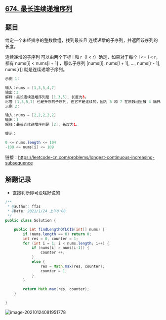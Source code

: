 ## [674. 最长连续递增序列](https://leetcode-cn.com/problems/longest-continuous-increasing-subsequence/)

## 题目

给定一个未经排序的整数数组，找到最长且 连续递增的子序列，并返回该序列的长度。

连续递增的子序列 可以由两个下标 l 和 r（l < r）确定，如果对于每个 l <= i < r，都有 nums[i] < nums[i + 1] ，那么子序列 [nums[l], nums[l + 1], ..., nums[r - 1], nums[r]] 就是连续递增子序列。

```java
示例 1：

输入：nums = [1,3,5,4,7]
输出：3
解释：最长连续递增序列是 [1,3,5], 长度为3。
尽管 [1,3,5,7] 也是升序的子序列, 但它不是连续的，因为 5 和 7 在原数组里被 4 隔开。 
示例 2：

输入：nums = [2,2,2,2,2]
输出：1
解释：最长连续递增序列是 [2], 长度为1。
```

```java
提示：

0 <= nums.length <= 104
-109 <= nums[i] <= 109
```


链接：https://leetcode-cn.com/problems/longest-continuous-increasing-subsequence

## 解题记录

+ 直接判断即可没啥好说的

```java
/**
 * @author: ffzs
 * @Date: 2021/1/24 上午8:08
 */
public class Solution {

    public int findLengthOfLCIS(int[] nums) {
        if (nums.length == 0) return 0;
        int res = 0, counter = 1;
        for (int i = 1; i < nums.length; i++) {
            if (nums[i] > nums[i-1]) {
                counter ++;
            }
            else {
                res = Math.max(res, counter);
                counter = 1;
            }
        }

        return Math.max(res, counter);
    }

}
```

![image-20210124081951778](https://gitee.com/ffzs/picture_go/raw/master/img/image-20210124081951778.png)